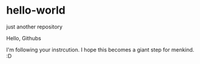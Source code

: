 # hello-world
just another repository


Hello, Githubs

I'm following your instrcution. I hope this becomes a giant step for menkind. :D 
